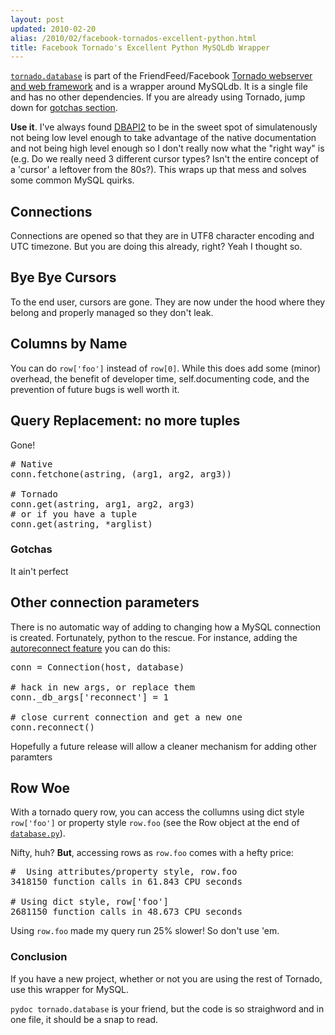 ```yaml
---
layout: post
updated: 2010-02-20
alias: /2010/02/facebook-tornados-excellent-python.html
title: Facebook Tornado's Excellent Python MySQLdb Wrapper
---
```

<p>
<code><a
href="http://github.com/facebook/tornado/blob/master/tornado/database.py">tornado.database</a></code>
is part of the FriendFeed/Facebook <a
href="http://www.tornadoweb.org/">Tornado webserver and web
framework</a> and is a wrapper around MySQLdb.  It is a single file and has no other dependencies.   If you are already using Tornado, jump down for <a href="#gotchas">gotchas section</a>.
</p>

<p><b>Use it</b>.  I've always found <a
href="http://www.python.org/dev/peps/pep-0249/">DBAPI2</a> to be in
the sweet spot of simulatenously not being low level enough to take
advantage of the native documentation and not being high level enough
so I don't really now what the "right way" is (e.g. Do we really need
3 different cursor types?  Isn't the entire concept of a 'cursor' a leftover from the 80s?). This wraps up that mess and solves some
common MySQL quirks.
</p>

<h2>Connections</h2>
<p>
Connections are opened so that they are in UTF8 character encoding and
UTC timezone.  But you are doing this already, right? Yeah I thought so.
</p>

<h2>Bye Bye Cursors</h2>
<p>To the end user, cursors are gone.  They are now under the hood where they belong and properly managed so they don't leak.
</p>

<h2>Columns by Name</h2>

<p>You can do <code>row['foo']</code> instead of <code>row[0]</code>.
While this does add some (minor) overhead, the benefit of developer
time, self.documenting code, and the prevention of future bugs is well
worth it.</p>

<h2>Query Replacement: no more tuples</h2>

<p>Gone!</p>

<pre>
# Native
conn.fetchone(astring, (arg1, arg2, arg3))

# Tornado
conn.get(astring, arg1, arg2, arg3)
# or if you have a tuple
conn.get(astring, *arglist)
</pre>

<a name="gotchas"><h3>Gotchas</h3></a>

<p>It ain't perfect</p>

<h2>Other connection parameters</h2>

<p>There is no automatic way of adding to changing how a MySQL
connection is created.  Fortunately, python to the rescue.  For
instance, adding the <a
href="http://blog.client9.com/2010/02/python-mysqldb-auto-reconnect.html">autoreconnect
feature</a> you can do this:</p>

<pre>
conn = Connection(host, database)

# hack in new args, or replace them
conn._db_args['reconnect'] = 1

# close current connection and get a new one
conn.reconnect()
</pre>

<p>Hopefully a future release will allow a cleaner mechanism for adding other paramters</p>

<a name="rowwoe"><h2>Row Woe</h2></a>

<p>With a tornado query row, you can access the collumns using dict
style <code>row['foo']</code> or property style <code>row.foo</code>
(see the Row object at the end of <code><a
href="http://github.com/facebook/tornado/blob/master/tornado/database.py">database.py</a></code>).
</p>

<p>Nifty, huh?  <b>But</b>, accessing rows as <code>row.foo</code> comes with a hefty price:
</p>

<pre>
#  Using attributes/property style, row.foo
3418150 function calls in 61.843 CPU seconds

# Using dict style, row['foo']
2681150 function calls in 48.673 CPU seconds
</pre>

<p>Using <code>row.foo</code> made my query run 25% slower!  So don't use 'em.</p>


<h3> Conclusion </h3>

<p>If you have a new project, whether or not you are using the rest of Tornado, use this wrapper for MySQL.</p>

<p>
<code>pydoc tornado.database</code> is your friend, but the code is so straighword and in one file, it should be a snap to read.
</p>